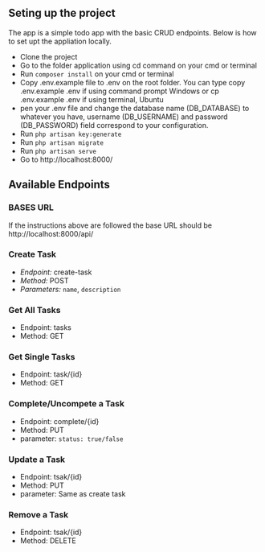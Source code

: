 ## Seting up the project

The app is a simple todo app with the basic CRUD endpoints. Below is how to set upt the appliation locally.

- Clone the  project
- Go to the folder application using cd command on your cmd or terminal
- Run `composer install` on your cmd or terminal
- Copy .env.example file to .env on the root folder. You can type copy .env.example .env if using command prompt Windows or cp .env.example .env if using terminal, Ubuntu
- pen your .env file and change the database name (DB_DATABASE) to whatever you have, username (DB_USERNAME) and password (DB_PASSWORD) field correspond to your configuration.
- Run `php artisan key:generate`
- Run `php artisan migrate`
- Run `php artisan serve`
- Go to http://localhost:8000/

## Available Endpoints

### BASES URL
If the instructions above are followed the base URL should be http://localhost:8000/api/

### Create Task
- *Endpoint:* create-task
- *Method:* POST
- *Parameters:* `name`, `description`

### Get All Tasks
- Endpoint: tasks
- Method: GET

### Get Single Tasks
- Endpoint: task/{id}
- Method: GET

### Complete/Uncompete a Task
- Endpoint: complete/{id}
- Method: PUT
- parameter: `status: true/false`

### Update a Task
- Endpoint: tsak/{id}
- Method: PUT
- parameter: Same as create task

### Remove a Task
- Endpoint: tsak/{id}
- Method: DELETE
